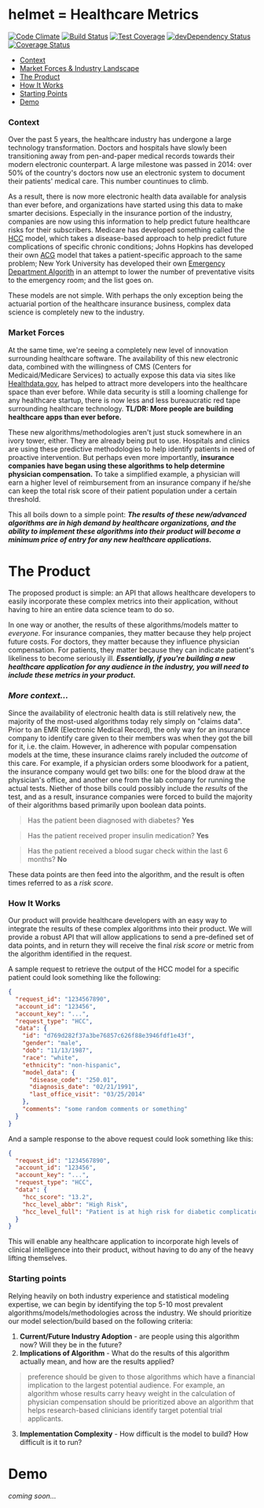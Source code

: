 # helmet = Healthcare Metrics

[![Code Climate](https://codeclimate.com/repos/554426f26956804030009d14/badges/fb6d8a2d9aa72673eb66/gpa.svg)](https://codeclimate.com/repos/554426f26956804030009d14/feed)  [![Build Status](https://travis-ci.org/HealthAPI/helmet.svg)](https://travis-ci.org/HealthAPI/helmet)  [![Test Coverage](https://codeclimate.com/repos/554426f26956804030009d14/badges/fb6d8a2d9aa72673eb66/coverage.svg)](https://codeclimate.com/repos/554426f26956804030009d14/feed)  [![devDependency Status](https://david-dm.org/HealthAPI/helmet/dev-status.svg)](https://david-dm.org/HealthAPI/helmet#info=devDependencies)  [![Coverage Status](https://coveralls.io/repos/HealthAPI/helmet/badge.svg)](https://coveralls.io/r/HealthAPI/helmet)

* [Context](https://github.com/HealthAPI/helmet/tree/master#context)
* [Market Forces & Industry Landscape](https://github.com/HealthAPI/helmet/tree/master#market-forces)
* [The Product](https://github.com/HealthAPI/helmet/tree/master#the-product)
* [How It Works](https://github.com/HealthAPI/helmet/tree/master#how-it-works)
* [Starting Points](https://github.com/HealthAPI/helmet/tree/master#starting-points)
* [Demo](https://github.com/HealthAPI/helmet/tree/master#demo)


### Context

Over the past 5 years, the healthcare industry has undergone a large technology transformation.  Doctors and hospitals have slowly been transitioning away from pen-and-paper medical records towards their modern electronic counterpart.  A large milestone was passed in 2014: over 50% of the country's doctors now use an electronic system to document their patients' medical care.  This number countinues to climb.

As a result, there is now more electronic health data available for analysis than ever before, and organizations have started using this data to make smarter decisions.  Especially in the insurance portion of the industry, companies are now using this information to help predict future healthcare risks for their subscribers.  Medicare has developed something called the [HCC](https://www.cms.gov/Medicare/Health-Plans/MedicareAdvtgSpecRateStats/downloads/evaluation_risk_adj_model_2011.pdf) model, which takes a disease-based approach to help predict future complications of specific chronic conditions; Johns Hopkins has developed their own [ACG](http://acg.jhsph.org/) model that takes a patient-specific approach to the same problem; New York University has developed their own [Emergency Department Algorith](http://www.wsha.org/files/169/NYU_Classification_System_for_EDVisits.pdf) in an attempt to lower the number of preventative visits to the emergency room; and the list goes on.

These models are not simple.  With perhaps the only exception being the actuarial portion of the healthcare insurance business, complex data science is completely new to the industry.

### Market Forces

At the same time, we're seeing a completely new level of innovation surrounding healthcare software.  The availability of this new electronic data, combined with the willingness of CMS (Centers for Medicaid/Medicare Services) to actually expose this data via sites like [Healthdata.gov](http://www.healthdata.gov/), has helped to attract more developers into the healthcare space than ever before.  While data security is still a looming challenge for any healthcare startup, there is now less and less bureaucratic red tape surrounding healthcare technology.  **TL/DR: More people are building healthcare apps than ever before.**

These new algorithms/methodologies aren't just stuck somewhere in an ivory tower, either.  They are already being put to use.  Hospitals and clinics are using these predictive methodologies to help identify patients in need of proactive intervention.  But perhaps even more importantly, **insurance companies have began using these algorithms to help determine physician compensation.**  To take a simplified example, a physician will earn a higher level of reimbursement from an insurance company if he/she can keep the total risk score of their patient population under a certain threshold.

This all boils down to a simple point: ***The results of these new/advanced algorithms are in high demand by healthcare organizations, and the ability to implement these algorithms into their product will become a minimum price of entry for any new healthcare applications.***

# The Product

The proposed product is simple: an API that allows healthcare developers to easily incorporate these complex metrics into their application, without having to hire an entire data science team to do so.

In one way or another, the results of these algorithms/models matter to *everyone*.  For insurance companies, they matter because they help project future costs.  For doctors, they matter because they influence physician compensation.  For patients, they matter because they can indicate patient's likeliness to become seriously ill.  ***Essentially, if you're building a new healthcare application for any audience in the industry, you will need to include these metrics in your product.***

### *More context...*

Since the availability of electronic health data is still relatively new, the majority of the most-used algorithms today rely simply on "claims data".  Prior to an EMR (Electronic Medical Record), the only way for an insurance company to identify care given to their members was when they got the bill for it, i.e. the claim.  However, in adherence with popular compensation models at the time, these insurance claims rarely included the *outcome* of this care.  For example, if a physician orders some bloodwork for a patient, the insurance company would get two bills: one for the blood draw at the physician's office, and another one from the lab company for running the actual tests.  Niether of those bills could possibly include the *results* of the test, and as a result, insurance companies were forced to build the majority of their algorithms based primarily upon boolean data points.

 > Has the patient been diagnosed with diabetes? **Yes**

 > Has the patient received proper insulin medication? **Yes**

 > Has the patient received a blood sugar check within the last 6 months? **No**

These data points are then feed into the algorithm, and the result is often times referred to as a *risk score*.

### How It Works

Our product will provide healthcare developers with an easy way to integrate the results of these complex algorithms into their product.  We will provide a robust API that will allow applications to send a pre-defined set of data points, and in return they will receive the final *risk score* or metric from the algorithm identified in the request.

A sample request to retrieve the output of the HCC model for a specific patient could look something like the following:

```json
{
  "request_id": "1234567890",
  "account_id": "123456",
  "account_key": "...",
  "request_type": "HCC",
  "data": {
    "id": "d769d282f37a3be76857c626f88e3946fdf1e43f",
    "gender": "male",
    "dob": "11/13/1987",
    "race": "white",
    "ethnicity": "non-hispanic",
    "model_data": {
      "disease_code": "250.01",
      "diagnosis_date": "02/21/1991",
      "last_office_visit": "03/25/2014"
    },
    "comments": "some random comments or something"
  }
}
```

And a sample response to the above request could look something like this:

```json
{
  "request_id": "1234567890",
  "account_id": "123456",
  "account_key": "...",
  "request_type": "HCC",
  "data": {
    "hcc_score": "13.2",
    "hcc_level_abbr": "High Risk",
    "hcc_level_full": "Patient is at high risk for diabetic complications and should be contacted immediately."
  }
}
```

This will enable any healthcare application to incorporate high levels of clinical intelligence into their product, without having to do any of the heavy lifting themselves.

### Starting points

Relying heavily on both industry experience and statistical modeling expertise, we can begin by identifying the top 5-10 most prevalent algorithms/models/methodologies across the industry.  We should prioritize our model selection/build based on the following criteria:

1. **Current/Future Industry Adoption** - are people using this algorithm now?  Will they be in the future?
2. **Implications of Algorithm** - What do the results of this algorithm actually mean, and how are the results applied?

  > preference should be given to those algorithms which have a financial implication to the largest potential audience.  For example, an algorithm whose results carry heavy weight in the calculation of physician compensation should be prioritized above an algorithm that helps research-based clinicians identify target potential trial applicants.

3.  **Implementation Complexity** - How difficult is the model to build?  How difficult is it to run?

# Demo

*coming soon...*
